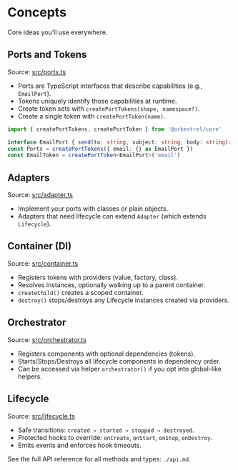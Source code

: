 # Concepts

Core ideas you’ll use everywhere.

## Ports and Tokens
Source: [src/ports.ts](../src/ports.ts)
- Ports are TypeScript interfaces that describe capabilities (e.g., `EmailPort`).
- Tokens uniquely identify those capabilities at runtime.
- Create token sets with `createPortTokens(shape, namespace?)`.
- Create a single token with `createPortToken(name)`.

```ts
import { createPortTokens, createPortToken } from '@orkestrel/core'

interface EmailPort { send(to: string, subject: string, body: string): Promise<void> }
const Ports = createPortTokens({ email: {} as EmailPort })
const EmailToken = createPortToken<EmailPort>('email')
```

## Adapters
Source: [src/adapter.ts](../src/adapter.ts)
- Implement your ports with classes or plain objects.
- Adapters that need lifecycle can extend `Adapter` (which extends `Lifecycle`).

## Container (DI)
Source: [src/container.ts](../src/container.ts)
- Registers tokens with providers (value, factory, class).
- Resolves instances, optionally walking up to a parent container.
- `createChild()` creates a scoped container.
- `destroy()` stops/destroys any Lifecycle instances created via providers.

## Orchestrator
Source: [src/orchestrator.ts](../src/orchestrator.ts)
- Registers components with optional dependencies (tokens).
- Starts/Stops/Destroys all lifecycle components in dependency order.
- Can be accessed via helper `orchestrator()` if you opt into global-like helpers.

## Lifecycle
Source: [src/lifecycle.ts](../src/lifecycle.ts)
- Safe transitions: `created → started → stopped → destroyed`.
- Protected hooks to override: `onCreate`, `onStart`, `onStop`, `onDestroy`.
- Emits events and enforces hook timeouts.

See the full API reference for all methods and types: `./api.md`.
